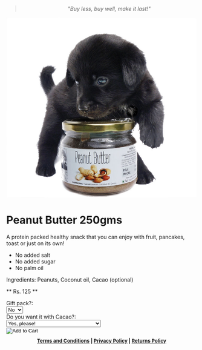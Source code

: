 <!-- 

Title: Peepal Farm Products

-->
> <center><i>"Buy less, buy well, make it last!"</i></center>

<!--

All the products which you find here for sale were grown or made or procured by us as we consume them ourselves. 

-->

![Peanut Butter](/images/pnt_btr_joey01_700.jpg "Peanut Butter")

Peanut Butter 250gms
===

A protein packed healthy snack that you can enjoy with fruit, pancakes, toast or just on its own!

* No added salt
* No added sugar
* No palm oil

Ingredients: Peanuts, Coconut oil, Cacao (optional) 

** Rs. 125 **

<form action="https://www.e-junkie.com/ecom/gb.php?c=cart&cl=328984&i=pntbtr250&ejc=2" method="POST" target="ej_ejc" accept-charset="UTF-8">
Gift pack?:<br>
<select name="o1">
<option value="No">No</option>
<option value="Yes">Yes</option>
</select><br>
<input type="hidden" name="on0" value="Do you want it with Cacao?">
Do you want it with Cacao?:<br>
<select name="os0">
<option value="Yes, please!">Yes, please!</option>
<option value="No, I will be sharing this with my dog :)">No, I will be sharing this with my dog :)</option>
</select><br>
<input type="image" src="https://www.e-junkie.com/ej/ej_add_to_cart.gif" border="0"  alt="Add to Cart" class="ec_ejc_thkbx" onClick="return EJEJC_lc(this.parentNode);">
</form>

<center><div id="ownership" style="font-size:small; font-weight:bold; padding:10px;"><a href="/?p=terms">Terms and Conditions</a> | <a href="/?p=privacy">Privacy Policy</a> | <a href="/?p=returns">Returns Policy</a></div></center>
